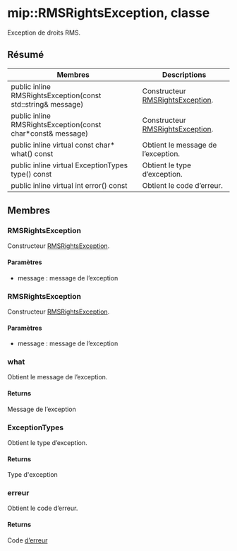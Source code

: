 # <a name="class-miprmsrightsexception"></a>mip::RMSRightsException, classe 
Exception de droits RMS.
  
## <a name="summary"></a>Résumé
 Membres                        | Descriptions                                
--------------------------------|---------------------------------------------
public inline RMSRightsException(const std::string& message)  |  Constructeur [RMSRightsException](#classmip_1_1_r_m_s_rights_exception).
public inline RMSRightsException(const char*const& message)  |  Constructeur [RMSRightsException](#classmip_1_1_r_m_s_rights_exception).
public inline virtual const char* what() const  |  Obtient le message de l’exception.
public inline virtual ExceptionTypes type() const  |  Obtient le type d’exception.
public inline virtual int error() const  |  Obtient le code d’erreur.
  
## <a name="members"></a>Membres
  
### <a name="rmsrightsexception"></a>RMSRightsException
Constructeur [RMSRightsException](#classmip_1_1_r_m_s_rights_exception).
  
#### <a name="parameters"></a>Paramètres
* message : message de l’exception
  
### <a name="rmsrightsexception"></a>RMSRightsException
Constructeur [RMSRightsException](#classmip_1_1_r_m_s_rights_exception).
  
#### <a name="parameters"></a>Paramètres
* message : message de l’exception
  
### <a name="what"></a>what
Obtient le message de l’exception.
  
#### <a name="returns"></a>Returns
Message de l’exception
  
### <a name="exceptiontypes"></a>ExceptionTypes
Obtient le type d’exception.
  
#### <a name="returns"></a>Returns
Type d'exception
  
### <a name="error"></a>erreur
Obtient le code d’erreur.
  
#### <a name="returns"></a>Returns
Code [d’erreur](#classmip_1_1_error)